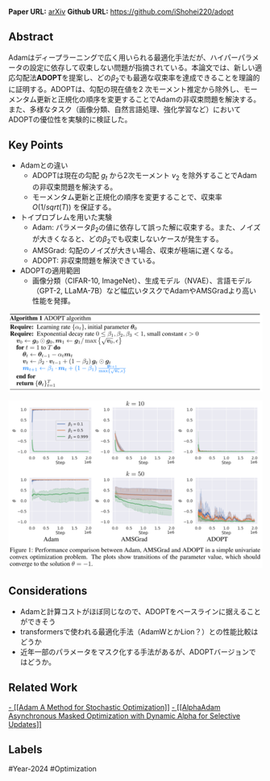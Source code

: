 **Paper URL:** [arXiv](https://arxiv.org/abs/2411.02853)
**Github URL:** https://github.com/iShohei220/adopt


## Abstract
Adamはディープラーニングで広く用いられる最適化手法だが、ハイパーパラメータの設定に依存して収束しない問題が指摘されている。本論文では、新しい適応勾配法**ADOPT**を提案し、どの$β_2$でも最適な収束率を達成できることを理論的に証明する。ADOPTは、勾配の現在値を2 次モーメント推定から除外し、モーメンタム更新と正規化の順序を変更することでAdamの非収束問題を解決する。また、多様なタスク（画像分類、自然言語処理、強化学習など）においてADOPTの優位性を実験的に検証した。


## Key Points
- Adamとの違い
	- ADOPTは現在の勾配 $g_t$ から2次モーメント $v_2$ を除外することでAdamの非収束問題を解決する。
	- モーメンタム更新と正規化の順序を変更することで、収束率 $O(1/sqrt(T))$ を保証する。
- トイプロブレムを用いた実験
	- Adam: パラメータ$β_2$の値に依存して誤った解に収束する。また、ノイズが大きくなると、どの$β_2$でも収束しないケースが発生する。
	- AMSGrad: 勾配のノイズが大きい場合、収束が極端に遅くなる。
	- ADOPT: 非収束問題を解決できている。
- ADOPTの適用範囲
	- 画像分類（CIFAR-10, ImageNet）、生成モデル（NVAE）、言語モデル（GPT-2, LLaMA-7B）など幅広いタスクでAdamやAMSGradより高い性能を発揮。


![Image](https://raw.githubusercontent.com/genga6/paper-notes/main/images/ADOPT_Modified_Adam_Can_Converge_with_Any_beta2_with_the_Optimal_Rate_1.png)

![Image](https://raw.githubusercontent.com/genga6/paper-notes/main/images/ADOPT_Modified_Adam_Can_Converge_with_Any_beta2_with_the_Optimal_Rate_2.png)


## Considerations
- Adamと計算コストがほぼ同じなので、ADOPTをベースラインに据えることができそう
- transformersで使われる最適化手法（AdamWとかLion？）との性能比較はどうか
- 近年一部のパラメータをマスク化する手法があるが、ADOPTバージョンではどうか。
 
## Related Work 
[- [[Adam A Method for Stochastic Optimization]]](https://arxiv.org/abs/1412.6980)
[- [[AlphaAdam Asynchronous Masked Optimization with Dynamic Alpha for Selective Updates]]](https://arxiv.org/abs/2501.18094)


## Labels
#Year-2024  #Optimization 
